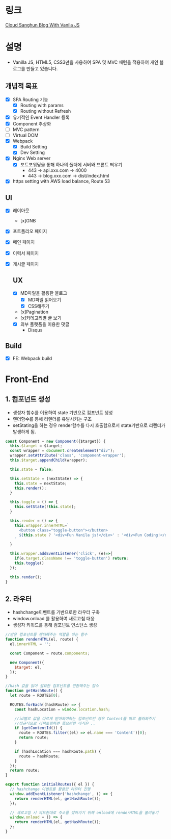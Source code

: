 # 링크

[Cloud Sanghun Blog With Vanila JS](https://blog.cloud-sanghun.com/)

# 설명

- Vanilla JS, HTML5, CSS3만을 사용하여 SPA 및 MVC 패턴을 적용하여 개인 블로그를 만들고 있습니다.

## 개념적 목표

- [x] SPA Routing 기능
  - [x] Routing with params
  - [x] Routing without Refresh
- [x] 유기적인 Event Handler 등록
- [x] Component 추상화
- [ ] MVC pattern
- [ ] Virtual DOM
- [x] Webpack
  - [x] Build Setting
  - [x] Dev Setting
- [x] Nginx Web server
  - [x] 포트포워딩을 통해 하나의 폴더에 서버와 프론트 띄우기
    - 443 -> api.xxx.com -> 4000
    - 443 -> blog.xxx.com -> dist/index.html
- [x] https setting with AWS load balance, Route 53

## UI

- [x] 레이아웃
  - [x]GNB
- [x] 포트폴리오 페이지
- [x] 메인 페이지
- [x] 이력서 페이지
- [x] 게시글 페이지

  ## UX

  - [x] MD파일을 활용한 블로그
    - [x] MD파일 읽어오기
    - [x] CSS해주기
  - [x]Pagination
  - [x]카테고리별 글 보기
  - [x] 외부 플랫폼을 이용한 댓글
    - Disqus

## Build

-[x] FE: Webpack build

# Front-End

## 1. 컴포넌트 생성

- 생성자 함수를 이용하여 state 기반으로 컴포넌트 생성
- 렌더함수를 통해 리렌더를 유발시키는 구조
- setStating을 하는 경우 render함수를 다시 호출함으로서 state기반으로 리렌더가 발생하게 됨.

```js
const Component = new Component({$target}) {
  this.$target = $target;
  const wrapper = document.createElement("div");
  wrapper.setAttribute('class', 'component-wrapper');
  this.$target.appendChild(wrapper);

  this.state = false;

  this.setState = (nextState) => {
    this.state = nextState;
    this.render();
  }

  this.toggle = () => {
    this.setState(!this.state);
  }

  this.render = () => {
    this.wrapper.innerHTML=`
      <button class="toggle-button"></button>
      ${this.state ? '<div>Fun Vanila js!</div>' : '<div>Fun Coding!</div>'}
    `
  }

  this.wrapper.addEventListener('click', (e)=>{
    if(e.target.className !== 'toggle-button') return;
    this.toggle()
  });

  this.render();
}
```

## 2. 라우터

- hashchange이벤트를 기반으로한 라우터 구축
- window.onload 를 활용하여 새로고침 대응
- 생성자 키워드를 통해 컴포넌트 인스턴스 생성

```js
//받은 컴포넌트를 렌더해주는 역할을 하는 함수
function renderHTML(el, route) {
  el.innerHTML = '';

  const Component = route.components;

  new Component({
    $target: el,
  });
}

//hash 값을 읽어 필요한 컴포넌트를 반환해주는 함수
function getHashRoute() {
  let route = ROUTES[0];

  ROUTES.forEach((hashRoute) => {
    const hashLocation = window.location.hash;

    //id별로 값을 다르게 받아와야하는 컴포넌트인 경우 Content를 따로 불러와주기
    //정규식으로 리팩토링하면 좋으련만 아직은 ..
    if (getContentId()) {
      route = ROUTES.filter((el) => el.name === 'Content')[0];
      return route;
    }

    if (hashLocation === hashRoute.path) {
      route = hashRoute;
    }
  });
  return route;
}

export function initialRoutes({ el }) {
  // hashchange 이벤트를 활용한 라우터 진행
  window.addEventListener('hashchange', () => {
    return renderHTML(el, getHashRoute());
  });

  // 새로고침 시 의도한대로 주소를 찾아가기 위해 onload에 renderHTML을 불러놓기
  window.onload = () => {
    return renderHTML(el, getHashRoute());
  };
}
```
